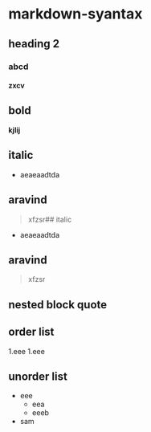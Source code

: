# markdown-syantax
## heading 2
### abcd
#### zxcv
## bold
**kjlij**

## italic
- aeaeaadtda
##  aravind
> xfzsr## italic
- aeaeaadtda
##  aravind
> xfzsr
## nested block quote
## order list
1.eee
  1.eee
## unorder list
- eee
   * eea
   * eeeb
 - sam
     
 

